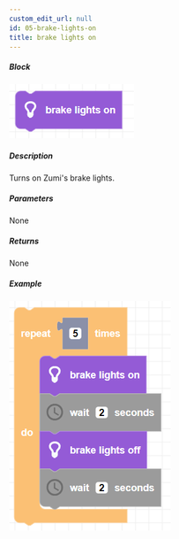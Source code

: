 ```yaml
---
custom_edit_url: null
id: 05-brake-lights-on
title: brake lights on
---
```


##### Block

![brake lights on block image](brake_lights_on.png)

##### Description

Turns on Zumi's brake lights.

##### Parameters

None 

##### Returns

None

##### Example

![brake lights on example](brake_lights_example.png)
